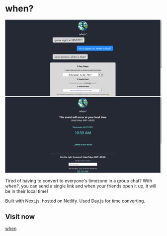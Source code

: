 # when?
![screenshot 1](preview.png)
![screenshot 2](preview2.png)

Tired of having to convert to everyone's timezone in a group chat? With *when?*, you can send a single link and when your friends open it up, it will be in their local time!

Built with Next.js, hosted on Netlify. Used Day.js for time converting.

## Visit now
[when](https://when.netlify.app)
